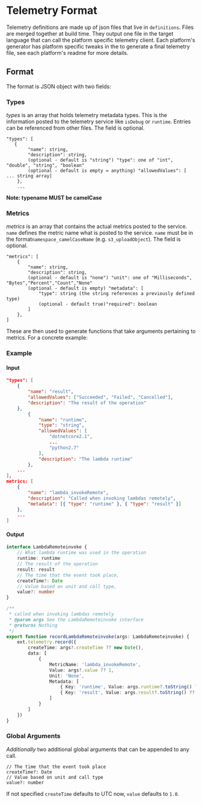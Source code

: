 # Telemetry Format

Telemetry definitions are made up of json files that live in `definitions`. Files are merged together at build time. They output one file in the target language that can call the platform specific telemetry client. Each platform's generator has platform specific tweaks in 
the to generate a final telemetry file, see each platform's readme for more details.

## Format

The format is JSON object with two fields:

### Types

_types_ is an array that holds telemetry metadata types. This is the information posted to the telemetry service like
`isDebug` or `runtime`.  Entries can be referenced from other files. The field is optional.

```
"types": [
   {
        "name": string,
        "description": string,
        (optional - default is "string") "type": one of "int", "double", "string", "boolean"
        (optional - default is empty = anything) "allowedValues": [ ... string array]
    },
    ...
```

**Note: typename MUST be camelCase**

### Metrics

*metrics* is an array that contains the actual metrics posted to the service. `name` defines the metric name what is
posted to the service. `name` must be in the format`namespace_camelCaseName` (e.g. `s3_uploadObject`). The field is optional.

```
"metrics": [
    {
        "name": string,
        "description": string,
        (optional - default is "none") "unit": one of "Milliseconds", "Bytes","Percent","Count","None"
        (optional - default is empty) "metadata": [
            "type": string (the string references a previously defined type)
            (optional - default true)"required": boolean
        ]
    },
]
```

These are then used to generate functions that take arguments pertaining to metrics. For a concrete example:

### Example

#### Input
```json
"types": [
    {
        "name": "result",
        "allowedValues": ["Succeeded", "Failed", "Cancelled"],
        "description": "The result of the operation"
    },
        {
            "name": "runtime",
            "type": "string",
            "allowedValues": [
                "dotnetcore2.1",
                ...
                "python2.7"
            ],
            "description": "The lambda runtime"
        },
    ...
],
metrics: [
    {
        "name": "lambda_invokeRemote",
        "description": "Called when invoking lambdas remotely",
        "metadata": [{ "type": "runtime" }, { "type": "result" }]
    },
    ...
]
```
#### Output

```typescript
interface LambdaRemoteinvoke {
    // What lambda runtime was used in the operation
    runtime: runtime
    // The result of the operation
    result: result
    // The time that the event took place,
    createTime?: Date
    // Value based on unit and call type,
    value?: number
}

/**
 * called when invoking lambdas remotely
 * @param args See the LambdaRemoteinvoke interface
 * @returns Nothing
 */
export function recordLambdaRemoteinvoke(args: LambdaRemoteinvoke) {
    ext.telemetry.record({
        createTime: args?.createTime ?? new Date(),
        data: [
            {
                MetricName: 'lambda_invokeRemote',
                Value: args?.value ?? 1,
                Unit: 'None',
                Metadata: [
                    { Key: 'runtime', Value: args.runtime?.toString() ?? '' },
                    { Key: 'result', Value: args.result?.toString() ?? '' }
                ]
            }
        ]
    })
}
```

### Global Arguments

_Additionally_ two additional global arguments that can be appended to any call. 

```
// The time that the event took place
createTime?: Date
// Value based on unit and call type
value?: number
```

If not specified `createTime` defaults to UTC now, `value` defaults to `1.0`.
